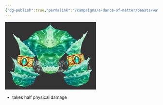 ```yaml
---
{"dg-publish":true,"permalink":"/campaigns/a-dance-of-matter/beasts/water-elemental/"}
---
```



![attachments/water-elemental.jpg](/img/user/attachments/water-elemental.jpg)
- takes half physical damage